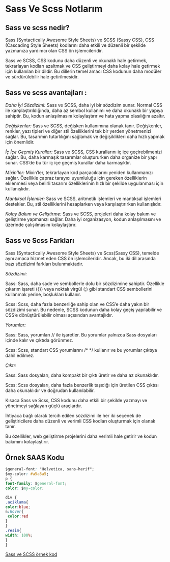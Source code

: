 # Sass Ve Scss Notlarım

## Sass ve scss nedir?

Sass (Syntactically Awesome Style Sheets) ve SCSS (Sassy CSS), CSS (Cascading Style Sheets) kodlarını daha etkili ve düzenli bir şekilde yazmanıza yardımcı olan CSS ön işlemcileridir.

Sass ve SCSS, CSS kodunu daha düzenli ve okunaklı hale getirmek, tekrarlayan kodları azaltmak ve CSS geliştirmeyi daha kolay hale getirmek için kullanılan bir dildir. Bu dillerin temel amacı CSS kodunun daha modüler ve sürdürülebilir hale getirilmesidir.

## Sass ve scss avantajları :

_Daha İyi Sözdizimi:_ Sass ve SCSS, daha iyi bir sözdizim sunar. Normal CSS ile karşılaştırıldığında, daha az sembol kullanımı ve daha okunaklı bir yapıya sahiptir. Bu, kodun anlaşılmasını kolaylaştırır ve hata yapma olasılığını azaltır.

_Değişkenler:_ Sass ve SCSS, değişken kullanımına olanak tanır. Değişkenler, renkler, yazı tipleri ve diğer stil özelliklerini tek bir yerden yönetmenizi sağlar. Bu, tasarımın tutarlılığını sağlamak ve değişiklikleri daha hızlı yapmak için önemlidir.

_İç İçe Geçmiş Kurallar:_ Sass ve SCSS, CSS kurallarını iç içe geçirebilmenizi sağlar. Bu, daha karmaşık tasarımlar oluştururken daha organize bir yapı sunar. CSS’de bu tür iç içe geçmiş kurallar daha karmaşıktır.

_Mixin’ler:_ Mixin’ler, tekrarlayan kod parçacıklarını yeniden kullanmanızı sağlar. Özellikle çapraz tarayıcı uyumluluğu için gereken özelliklerin eklenmesi veya belirli tasarım özelliklerinin hızlı bir şekilde uygulanması için kullanışlıdır.

_Mantıksal İşlemler:_ Sass ve SCSS, aritmetik işlemleri ve mantıksal işlemleri destekler. Bu, stil özelliklerini hesaplarken veya karşılaştırırken kullanışlıdır.

_Kolay Bakım ve Geliştirme:_ Sass ve SCSS, projeleri daha kolay bakım ve geliştirme yapmanızı sağlar. Daha iyi organizasyon, kodun anlaşılmasını ve üzerinde çalışılmasını kolaylaştırır.

## Sass ve Scss Farkları

Sass (Syntactically Awesome Style Sheets) ve Scss(Sassy CSS), temelde aynı amaca hizmet eden CSS ön işlemcileridir. Ancak, bu iki dil arasında bazı sözdizimi farkları bulunmaktadır.


_Sözdizimi:_

Sass: Sass, daha sade ve sembollerle dolu bir sözdizimine sahiptir. Özellikle çıkarım işareti ({}) veya noktalı virgül (;) gibi standart CSS sembollerini kullanmak yerine, boşlukları kullanır.

Scss: Scss, daha fazla benzerliğe sahip olan ve CSS’e daha yakın bir sözdizimi sunar. Bu nedenle, SCSS kodunun daha kolay geçiş yapılabilir ve CSS’e dönüştürülebilir olması açısından avantajlıdır.

 _Yorumlar:_

Sass: Sass, yorumları // ile işaretler. Bu yorumlar yalnızca Sass dosyaları içinde kalır ve çıktıda görünmez.

Scss: Scss, standart CSS yorumlarını /\* \*/ kullanır ve bu yorumlar çıktıya dahil edilmez.

 _Çıktı:_

Sass: Sass dosyaları, daha kompakt bir çıktı üretir ve daha az okunaklıdır.

Scss: Scss dosyaları, daha fazla benzerlik taşıdığı için üretilen CSS çıktısı daha okunaklıdır ve doğrudan kullanılabilir.

Kısaca Sass ve Scss, CSS kodunu daha etkili bir şekilde yazmayı ve yönetmeyi sağlayan güçlü araçlardır.

İhtiyaca bağlı olarak tercih edilen sözdizimi ile her iki seçenek de geliştiricilere daha düzenli ve verimli CSS kodları oluşturmak için olanak tanır.

Bu özellikler, web geliştirme projelerini daha verimli hale getirir ve kodun bakımını kolaylaştırır.

## Örnek SAAS Kodu

  ```css
$general-font: "Helvetica, sans-herif";
$my-color: #a5a5a5;
p {
font-family: $general-font;
color: $my-color;

div {
.aciklama{
  color:blue;
  &:hover{
   color:red
  }
 }
 .resim{
  width: 100%;
 }   
}
 ```

[Sass ve SCSS örnek kod](  https://devhints.io/sass)
